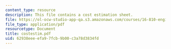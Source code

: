 ```yaml
---
content_type: resource
description: This file contains a cost estimation sheet.
file: https://ol-ocw-studio-app-qa.s3.amazonaws.com/courses/16-810-engineering-design-and-rapid-prototyping-january-iap-2005/62938eeeefa97fcb9b00c3a78d3834fd_costestim.pdf
file_type: application/pdf
resourcetype: Document
title: costestim.pdf
uid: 62938eee-efa9-7fcb-9b00-c3a78d3834fd
---
```

